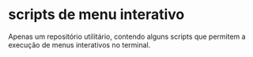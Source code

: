 # scripts de menu interativo

Apenas um repositório utilitário, contendo alguns scripts que permitem a execução de menus interativos no terminal.

